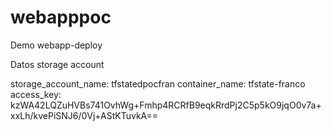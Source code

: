 # webapppoc
Demo webapp-deploy



Datos storage account 

storage_account_name: tfstatedpocfran
container_name: tfstate-franco
access_key: kzWA42LQZuHVBs741OvhWg+Fmhp4RCRfB9eqkRrdPj2C5p5kO9jqO0v7a+xxLh/kvePiSNJ6/0Vj+AStKTuvkA==
